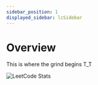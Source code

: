 ```yaml
---
sidebar_position: 1
displayed_sidebar: lcSidebar
---
```


# Overview

This is where the grind begins T_T

![LeetCode Stats](https://leetcode.card.workers.dev/angxze?theme=auto&font=baloo&extension=null)